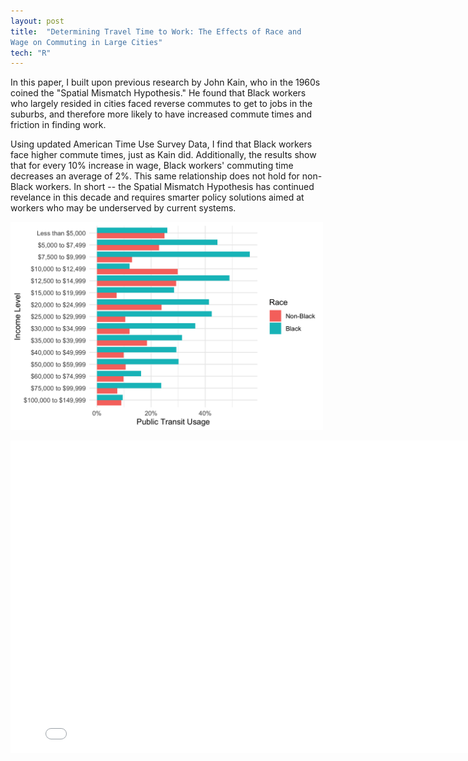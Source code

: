 ```yaml
---
layout: post
title:  "Determining Travel Time to Work: The Effects of Race and
Wage on Commuting in Large Cities"
tech: "R"
---
```


In this paper, I built upon previous research by John Kain, who in the 1960s coined the "Spatial Mismatch Hypothesis." He found that Black workers who largely resided in cities faced reverse commutes to get to jobs in the suburbs, and therefore more likely to have increased commute times and friction in finding work. 

Using updated American Time Use Survey Data, I find that Black workers face higher commute times, just as Kain did. Additionally, the results show that for every 10% increase in wage, Black workers' commuting time decreases an average of 2%. This same relationship does not hold for non-Black workers. In short -- the Spatial Mismatch Hypothesis has continued revelance in this decade and requires smarter policy solutions aimed at workers who may be underserved by current systems. 

<img src="/assets/img/commute_race/transitusebyincomebyrace.png" alt="drawing" width="500"/>

<embed src="/assets/img/commute_race/commute_paper.pdf" width="800" height="500" 
 type="application/pdf">
